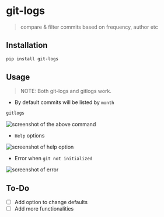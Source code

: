 # git-logs
> compare & filter commits based on frequency, author etc

## Installation 
```bash
pip install git-logs
```

## Usage 

> NOTE: Both git-logs and gitlogs work.

- By default commits will be listed by `month`
```bash
gitlogs 
```

![screenshot of the above command](https://drive.google.com/uc?export=view&id=1Fdy5Ss-p_UFQkOw4m3s2Nt0ZLO2cpIKZ)

- `Help` options

![screenshot of help option](https://drive.google.com/uc?export=view&id=1f1BBdjqhgvothkYuqa3g90y_QXnwibgJ)

- Error when `git not initialized` 

![screenshot of error](https://drive.google.com/uc?export=view&id=1osLBAab1dG-ckwULQ4Xe6DAGAg5VI1rc)


## To-Do
- [ ] Add option to change defaults
- [ ] Add more functionalities